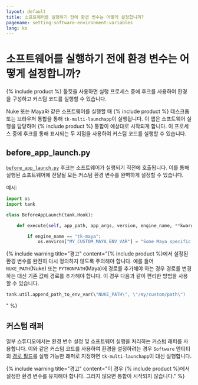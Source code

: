 ```yaml
---
layout: default
title: 소프트웨어를 실행하기 전에 환경 변수는 어떻게 설정합니까?
pagename: setting-software-environment-variables
lang: ko
---
```


# 소프트웨어를 실행하기 전에 환경 변수는 어떻게 설정합니까?

{% include product %} 툴킷을 사용하면 실행 프로세스 중에 후크를 사용하여 환경을 구성하고 커스텀 코드를 실행할 수 있습니다.

Nuke 또는 Maya와 같은 소프트웨어를 실행할 때 {% include product %} 데스크톱 또는 브라우저 통합을 통해 `tk-multi-launchapp`이 실행됩니다.
이 앱은 소프트웨어 실행을 담당하며 {% include product %} 통합이 예상대로 시작되게 합니다. 이 프로세스 중에 후크를 통해 표시되는 두 지점을 사용하여 커스텀 코드를 실행할 수 있습니다.

## before_app_launch.py

[`before_app_launch.py`](https://github.com/shotgunsoftware/tk-multi-launchapp/blob/6a884aa144851148e8369e9f35a2471087f98d16/hooks/before_app_launch.py) 후크는 소프트웨어가 실행되기 직전에 호출됩니다.
이를 통해 실행된 소프트웨어에 전달될 모든 커스텀 환경 변수를 완벽하게 설정할 수 있습니다.

예시:

```python
import os
import tank

class BeforeAppLaunch(tank.Hook):

    def execute(self, app_path, app_args, version, engine_name, **kwargs):

        if engine_name == "tk-maya":
            os.environ["MY_CUSTOM_MAYA_ENV_VAR"] = "Some Maya specific setting"
```

{% include warning title="경고" content="{% include product %}에서 설정된 환경 변수를 완전히 다시 정의하지 않도록 주의해야 합니다.
예를 들어 `NUKE_PATH`(Nuke) 또는 `PYTHONPATH`(Maya)에 경로를 추가해야 하는 경우 경로를 변경하는 대신 기존 값에 경로를 추가해야 합니다.
이 경우 다음과 같이 편리한 방법을 사용할 수 있습니다.

```python
tank.util.append_path_to_env_var(\"NUKE_PATH\", \"/my/custom/path\")
```
" %}

## 커스텀 래퍼

일부 스튜디오에서는 환경 변수 설정 및 소프트웨어 실행을 처리하는 커스텀 래퍼를 사용합니다.
이와 같은 커스텀 코드를 사용하여 환경을 설정하려는 경우 `Software` 엔티티의 [경로 필드](https://support.shotgunsoftware.com/hc/ko/articles/115000067493-Integrations-Admin-Guide#Example:%20Add%20your%20own%20Software)를 실행 가능한 래퍼로 지정하면 `tk-multi-launchapp`이 대신 실행합니다.

{% include warning title="경고" content="이 경우 {% include product %}에서 설정한 환경 변수를 유지해야 합니다. 그러지 않으면 통합이 시작되지 않습니다." %}